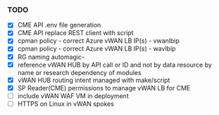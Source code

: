 
### TODO


- [x] CME API .env file generation
- [x] CME API replace REST client with script
- [x] cpman policy - correct Azure vWAN LB IP(s) - vwanlbip
- [x] cpman policy - correct Azure vWAN LB IP(s) - wavlbip
- [x] RG naming automagic-
- [x] reference vWAN HUB by API call or ID and not by data resource by name or research dependency of modules
- [x] vWAN HUB routing intent managed with make/script
- [x] SP Reader(CME) permissions to manage vWAN LB for CME
- [ ] include vWAN WAF VM in deployment
- [ ] HTTPS on Linux in vWAN spokes